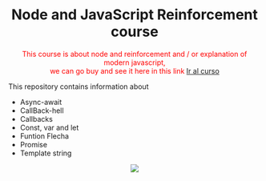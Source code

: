 <h1 align="center">Node and JavaScript Reinforcement course</h1>

<p align="center" style="color: red;">
 This course is about node and reinforcement and / or explanation of modern javascript,
 <br/>
 we can go buy and see it here in this link
  <a target="_blank" href="https://www.udemy.com/course/node-de-cero-a-experto">Ir al curso</a>

</p>


<p align="left" color="red">
This repository contains information about
</p>

  <ul>
  <li>Async-await</li>
  <li>CallBack-hell</li>
  <li>Callbacks</li>
  <li>Const, var and let</li>
  <li>Funtion Flecha</li>
  <li>Promise</li>
  <li>Template string</li>



  </ul>

<p align="center">
  <img src="./list.gif">
</p>
